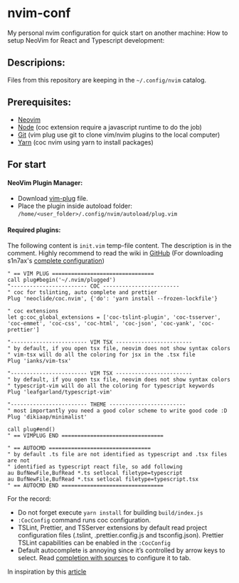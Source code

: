 # nvim-conf
My personal nvim configuration for quick start on another machine: 
How to setup NeoVim for React and Typescript development:

## Descripions:
Files from this repository are keeping in the `~/.config/nvim` catalog.

## Prerequisites:
- [Neovim](https://neovim.io/)
- [Node](https://nodejs.org/en/) (coc extension require a javascript runtime to do the job)
- [Git](https://git-scm.com/) (vim plug use git to clone vim/nvim plugins to the local computer)
- [Yarn](https://yarnpkg.com/) (coc nvim using yarn to install packages)

## For start

#### NeoVim Plugin Manager:

- Download [vim-plug](https://raw.githubusercontent.com/junegunn/vim-plug/master/plug.vim) file.
- Place the plugin inside autoload folder: `/home/<user_folder>/.config/nvim/autoload/plug.vim`

#### Required plugins:

The following content is `init.vim` temp-file content. The description is in the comment. Highly recommend to read the wiki in [GitHub](https://github.com/neovim/neovim/wiki/Configuration) (For downloading s1n7ax's [complete configuration](https://github.com/s1n7ax/dotvim))

```
" == VIM PLUG ================================
call plug#begin('~/.nvim/plugged')
"------------------------ COC ------------------------
" coc for tslinting, auto complete and prettier
Plug 'neoclide/coc.nvim', {'do': 'yarn install --frozen-lockfile'}

" coc extensions
let g:coc_global_extensions = ['coc-tslint-plugin', 'coc-tsserver', 'coc-emmet', 'coc-css', 'coc-html', 'coc-json', 'coc-yank', 'coc-prettier']

"------------------------ VIM TSX ------------------------
" by default, if you open tsx file, neovim does not show syntax colors
" vim-tsx will do all the coloring for jsx in the .tsx file
Plug 'ianks/vim-tsx'

"------------------------ VIM TSX ------------------------
" by default, if you open tsx file, neovim does not show syntax colors
" typescript-vim will do all the coloring for typescript keywords
Plug 'leafgarland/typescript-vim'

"------------------------ THEME ------------------------
" most importantly you need a good color scheme to write good code :D
Plug 'dikiaap/minimalist'

call plug#end()  
" == VIMPLUG END ================================
                                                
" == AUTOCMD ================================ 
" by default .ts file are not identified as typescript and .tsx files are not
" identified as typescript react file, so add following
au BufNewFile,BufRead *.ts setlocal filetype=typescript
au BufNewFile,BufRead *.tsx setlocal filetype=typescript.tsx
" == AUTOCMD END ================================ 
```

For the record:
 - Do not forget execute `yarn install` for building `build/index.js`
 - `:CocConfig` command runs coc configuration.
 - TSLint, Prettier, and TSServer extensions by default read project configuration files (.tslint, .prettier.config.js and tsconfig.json). Prettier TSLint capabilities can be enabled in the `:CocConfig`
 - Default autocomplete is annoying since it’s controlled by arrow keys to select. Read [completion with sources](https://github.com/neoclide/coc.nvim/wiki/Completion-with-sources) to configure it to tab.


In inspiration by this [article](https://medium.com/@s1n7ax/neovim-for-typescript-react-development-fdc7082c8a78)
